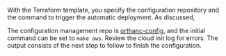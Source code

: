 With the Terraform template, you specify the configuration repository and the command to trigger the automatic deployment. As discussed, 

The configuration management repo is [orthanc-config](https://github.com/digihunchinc/orthanc-config), and the initial command can be set to `make aws`. Review the cloud init log for errors. The output consists of the next step to follow to finish the configuration.
